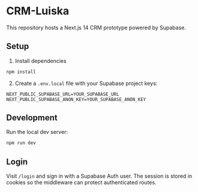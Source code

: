 # CRM-Luiska

This repository hosts a Next.js 14 CRM prototype powered by Supabase.

## Setup

1. Install dependencies

```bash
npm install
```

2. Create a `.env.local` file with your Supabase project keys:

```
NEXT_PUBLIC_SUPABASE_URL=YOUR_SUPABASE_URL
NEXT_PUBLIC_SUPABASE_ANON_KEY=YOUR_SUPABASE_ANON_KEY
```

## Development

Run the local dev server:

```bash
npm run dev
```

## Login

Visit `/login` and sign in with a Supabase Auth user. The session is stored in cookies so the middleware can protect authenticated routes.
